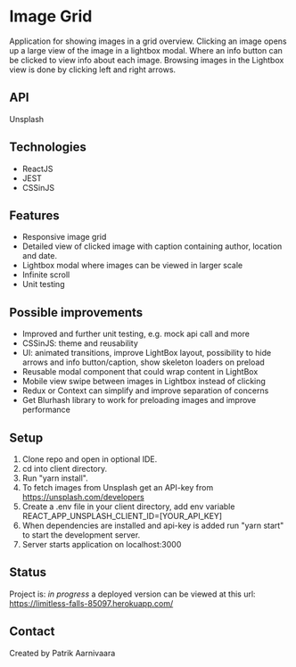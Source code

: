# Image Grid
Application for showing images in a grid overview. Clicking an image opens up a large view of the image in a lightbox modal. Where an info button can be clicked to view info about each image. Browsing images in the Lightbox view is done by clicking left and right arrows.

## API
Unsplash

## Technologies
* ReactJS
* JEST
* CSSinJS

## Features
* Responsive image grid
* Detailed view of clicked image with caption containing author, location and date.
* Lightbox modal where images can be viewed in larger scale
* Infinite scroll
* Unit testing

## Possible improvements
* Improved and further unit testing, e.g. mock api call and more
* CSSinJS: theme and reusability
* UI: animated transitions, improve LightBox layout, possibility to hide arrows and info button/caption, show skeleton loaders on preload 
* Reusable modal component that could wrap content in LightBox
* Mobile view swipe between images in Lightbox instead of clicking 
* Redux or Context can simplify and improve separation of concerns 
* Get Blurhash library to work for preloading images and improve performance

## Setup
1. Clone repo and open in optional IDE. 
2. cd into client directory. 
3. Run "yarn install".
4. To fetch images from Unsplash get an API-key from  https://unsplash.com/developers
5. Create a .env file in your client directory, add env variable REACT_APP_UNSPLASH_CLIENT_ID=[YOUR_API_KEY]
6. When dependencies are installed and api-key is added run "yarn start" to start the development server. 
7. Server starts application on localhost:3000

## Status
Project is: _in progress_ a deployed version can be viewed at this url: https://limitless-falls-85097.herokuapp.com/

## Contact
Created by Patrik Aarnivaara
